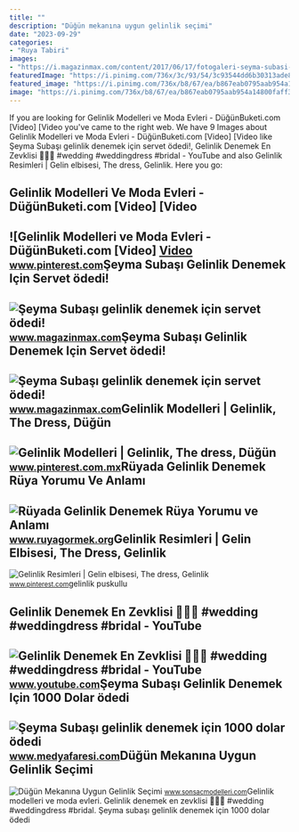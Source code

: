 ```yaml
---
title: ""
description: "Düğün mekanına uygun gelinlik seçimi"
date: "2023-09-29"
categories:
- "Ruya Tabiri"
images:
- "https://i.magazinmax.com/content/2017/06/17/fotogaleri-seyma-subasi-gelinlik-denemek-icin-servet-odedi_11128_7.jpg"
featuredImage: "https://i.pinimg.com/736x/3c/93/54/3c93544dd6b30313ade850da75cbae85.jpg"
featured_image: "https://i.pinimg.com/736x/b8/67/ea/b867eab0795aab954a14800faff3e97d.jpg"
image: "https://i.pinimg.com/736x/b8/67/ea/b867eab0795aab954a14800faff3e97d.jpg"
---
```


If you are looking for Gelinlik Modelleri ve Moda Evleri - DüğünBuketi.com \[Video\] \[Video you've came to the right web. We have 9 Images about Gelinlik Modelleri ve Moda Evleri - DüğünBuketi.com \[Video\] \[Video like Şeyma Subaşı gelinlik denemek için servet ödedi!, Gelinlik Denemek En Zevklisi 🤍🪩🌟 #wedding #weddingdress #bridal - YouTube and also Gelinlik Resimleri | Gelin elbisesi, The dress, Gelinlik. Here you go:

Gelinlik Modelleri Ve Moda Evleri - DüğünBuketi.com \[Video\] \[Video
---------------------------------------------------------------------

 ![Gelinlik Modelleri ve Moda Evleri - DüğünBuketi.com [Video] [Video](https://i.pinimg.com/736x/3c/93/54/3c93544dd6b30313ade850da75cbae85.jpg) <small>www.pinterest.com</small>Şeyma Subaşı Gelinlik Denemek Için Servet ödedi!
------------------------------------------------

 ![Şeyma Subaşı gelinlik denemek için servet ödedi!](https://i.magazinmax.com/content/2017/06/17/fotogaleri-seyma-subasi-gelinlik-denemek-icin-servet-odedi_11128_7.jpg) <small>www.magazinmax.com</small>Şeyma Subaşı Gelinlik Denemek Için Servet ödedi!
------------------------------------------------

 ![Şeyma Subaşı gelinlik denemek için servet ödedi!](https://i.magazinmax.com/content/2017/06/17/fotogaleri-seyma-subasi-gelinlik-denemek-icin-servet-odedi_11128_1.jpg) <small>www.magazinmax.com</small>Gelinlik Modelleri | Gelinlik, The Dress, Düğün
-----------------------------------------------

 ![Gelinlik Modelleri | Gelinlik, The dress, Düğün](https://i.pinimg.com/736x/b8/67/ea/b867eab0795aab954a14800faff3e97d.jpg) <small>www.pinterest.com.mx</small>Rüyada Gelinlik Denemek Rüya Yorumu Ve Anlamı
---------------------------------------------

 ![Rüyada Gelinlik Denemek Rüya Yorumu ve Anlamı](https://ruyagormek.org/images/ruyada-gelinlik-denemek-3269.jpg) <small>www.ruyagormek.org</small>Gelinlik Resimleri | Gelin Elbisesi, The Dress, Gelinlik
--------------------------------------------------------

 ![Gelinlik Resimleri | Gelin elbisesi, The dress, Gelinlik](https://i.pinimg.com/736x/06/ad/e3/06ade34c527a5912b1e34fd59c1e56e4--html-wedding.jpg) <small>www.pinterest.com</small>gelinlik puskullu

Gelinlik Denemek En Zevklisi 🤍🪩🌟 #wedding #weddingdress #bridal - YouTube
-------------------------------------------------------------------------

 ![Gelinlik Denemek En Zevklisi 🤍🪩🌟 #wedding #weddingdress #bridal - YouTube](https://i.ytimg.com/vi/3QAP3Y38mTk/maxres2.jpg?sqp=-oaymwEoCIAKENAF8quKqQMcGADwAQH4Ac4FgAKACooCDAgAEAEYMyBfKHIwDw==&rs=AOn4CLC6cv2eznT86XehQa9gqYrzZuX9IQ) <small>www.youtube.com</small>Şeyma Subaşı Gelinlik Denemek Için 1000 Dolar ödedi
---------------------------------------------------

 ![Şeyma Subaşı gelinlik denemek için 1000 dolar ödedi](https://s.medyafaresi.com/files/2017/6/18/827654/827654_1.jpg) <small>www.medyafaresi.com</small>Düğün Mekanına Uygun Gelinlik Seçimi
------------------------------------

 ![Düğün Mekanına Uygun Gelinlik Seçimi](https://www.sonsacmodelleri.com/wp-content/uploads/2016/04/prenses_gelinlik_modelleri_3a00ef0989-1-768x768.jpg) <small>www.sonsacmodelleri.com</small>Gelinlik modelleri ve moda evleri. Gelinlik denemek en zevklisi 🤍🪩🌟 #wedding #weddingdress #bridal. Şeyma subaşı gelinlik denemek için 1000 dolar ödedi
